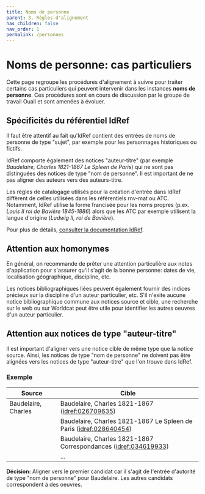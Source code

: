 ```yaml
---
title: Noms de personne
parent: 3. Règles d'alignement
has_children: false
nav_order: 1
permalink: /personnes
---
```


# Noms de personne: cas particuliers

Cette page regroupe les procédures d'alignement à suivre pour traiter certains cas particuliers
qui peuvent intervenir dans les instances **noms de personne**.
Ces procédures sont en cours de discussion par le groupe de travail Ouali et sont amenées à évoluer.

## Spécificités du référentiel IdRef

Il faut être attentif au fait qu'IdRef contient des entrées de noms de personne de type "sujet", par exemple pour les personnages
historiques ou fictifs.

IdRef comporte également des notices "auteur-titre" (par exemple _Baudelaire, Charles 1821-1867 Le Spleen de Paris_) qui ne sont
pas distinguées des notices de type "nom de personne". Il est important de ne pas aligner des auteurs vers des auteurs-titre.

Les règles de catalogage utilisés pour la création d'entrée dans IdRef diffèrent de celles utilisées dans les référentiels rnv-mat
ou ATC. Notamment, IdRef utilise la forme francisée pour les noms propres (p.ex. _Louis II roi de Bavière 1845-1886_) alors que les ATC
par exemple utilisent la langue d'origine (_Ludwig II, roi de Bavière_).

Pour plus de détails, [consulter la documentation IdRef](http://documentation.abes.fr/aideidref/accueil/fr/index.html).

## Attention aux homonymes

En général, on recommande de prêter une attention particulière aux notes d'application pour s'assurer qu'il s'agit
de la bonne personne: dates de vie, localisation géographique, discipline, etc.

Les notices bibliographiques liées peuvent également fournir des indices précieux sur la discipline d'un auteur particulier, etc.
S'il n'exite aucune notice bibliographique commune aux notices source et cible, une recherche sur le web ou sur Worldcat peut
être utile pour identifier les autres oeuvres d'un auteur particulier.

## Attention aux notices de type "auteur-titre"

Il est important d'aligner vers une notice cible de même type que la notice source. Ainsi, les notices de type "nom de personne"
ne doivent pas être alignées vers les notices de type "auteur-titre" que l'on trouve dans IdRef.

### Exemple

| Source                      | Cible                                                    |
| --------------------------- | -------------------------------------------------------- |
| Baudelaire, Charles         | Baudelaire, Charles 1821-1867 ([idref:026709635](https://www.idref.fr/026709635)) |
|                             | Baudelaire, Charles 1821-1867 Le Spleen de Paris ([idref:028640454](https://www.idref.fr/028640454))|
|                             | Baudelaire, Charles 1821-1867 Correspondances ([idref:034619933](https://www.idref.fr/034619933))|
|                             | ...                                                      |

**Décision:** Aligner vers le premier candidat car il s'agit de l'entrée d'autorité de type "nom de personne" pour Baudelaire. 
Les autres candidats correspondent à des oeuvres.